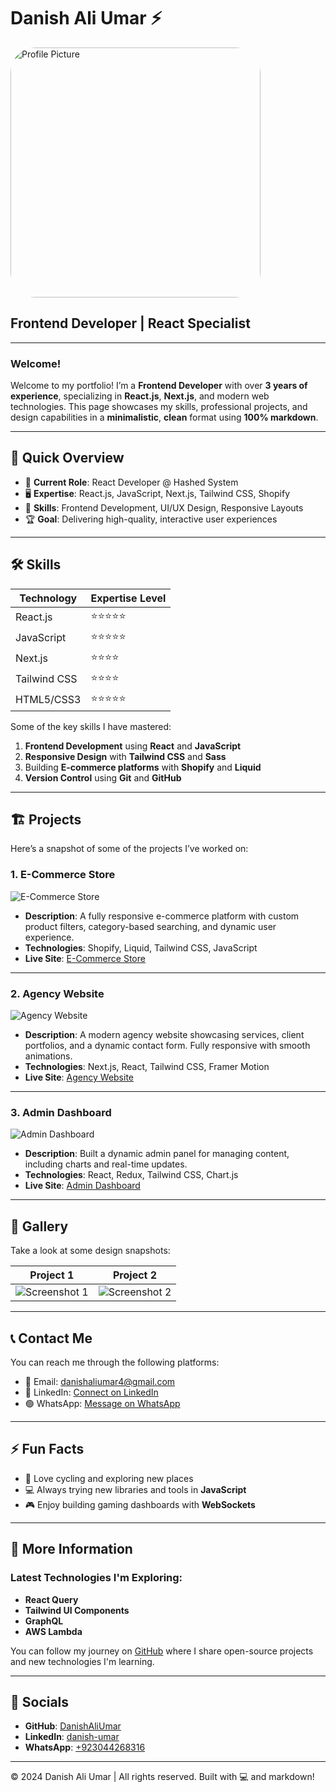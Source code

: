 # Danish Ali Umar ⚡ 

<img src="https://profile-images-eta.vercel.app/profileImage.jpg" alt="Profile Picture" style="width:400px; height:400px; border-radius:10%; object-fit:cover"/>

## Frontend Developer | React Specialist

---

### Welcome!

Welcome to my portfolio! I’m a **Frontend Developer** with over **3 years of experience**, specializing in **React.js**, **Next.js**, and modern web technologies. This page showcases my skills, professional projects, and design capabilities in a **minimalistic**, **clean** format using **100% markdown**.

---

## 🚀 Quick Overview

- 🔨 **Current Role**: React Developer @ Hashed System
- 🖥️ **Expertise**: React.js, JavaScript, Next.js, Tailwind CSS, Shopify
- 🎯 **Skills**: Frontend Development, UI/UX Design, Responsive Layouts
- 🏆 **Goal**: Delivering high-quality, interactive user experiences

---

## 🛠 Skills

| Technology | Expertise Level |
|------------|-----------------|
| React.js   | ⭐⭐⭐⭐⭐            |
| JavaScript | ⭐⭐⭐⭐⭐            |
| Next.js    | ⭐⭐⭐⭐             |
| Tailwind CSS | ⭐⭐⭐⭐           |
| HTML5/CSS3 | ⭐⭐⭐⭐⭐            |

Some of the key skills I have mastered:

1. **Frontend Development** using **React** and **JavaScript**
2. **Responsive Design** with **Tailwind CSS** and **Sass**
3. Building **E-commerce platforms** with **Shopify** and **Liquid**
4. **Version Control** using **Git** and **GitHub**

---

## 🏗 Projects

Here’s a snapshot of some of the projects I’ve worked on:

### 1. **E-Commerce Store**

![E-Commerce Store](https://profile-images-eta.vercel.app/portfoilo2.png)

- **Description**: A fully responsive e-commerce platform with custom product filters, category-based searching, and dynamic user experience.
- **Technologies**: Shopify, Liquid, Tailwind CSS, JavaScript
- **Live Site**: [E-Commerce Store](https://gift-grocery-app.vercel.app/)

---

### 2. **Agency Website**

![Agency Website](https://profile-images-eta.vercel.app/Portfolio1.png)

- **Description**: A modern agency website showcasing services, client portfolios, and a dynamic contact form. Fully responsive with smooth animations.
- **Technologies**: Next.js, React, Tailwind CSS, Framer Motion
- **Live Site**: [Agency Website](https://met-sol.vercel.app//)

---

### 3. **Admin Dashboard**

![Admin Dashboard](https://profile-images-eta.vercel.app/portfoilo4.png)

- **Description**: Built a dynamic admin panel for managing content, including charts and real-time updates.
- **Technologies**: React, Redux, Tailwind CSS, Chart.js
- **Live Site**: [Admin Dashboard](https://gift-grocery-app.vercel.app/login)

---

## 📸 Gallery

Take a look at some design snapshots:

| Project 1 | Project 2 |
|--------------|--------------|
| ![Screenshot 1](https://profile-images-eta.vercel.app/portfoilo3.png) | ![Screenshot 2](https://profile-images-eta.vercel.app/protfolio-5.png) |

---

## 📞 Contact Me

You can reach me through the following platforms:

- 📧 Email: [danishaliumar4@gmail.com](mailto:danishaliumar4@gmail.com)
- 💼 LinkedIn: [Connect on LinkedIn](https://linkedin.com/in/your-linkedin)
- 🟢 WhatsApp: [Message on WhatsApp](https://wa.me/923044268316)

---



## ⚡ Fun Facts

- 🚴 Love cycling and exploring new places
- 💻 Always trying new libraries and tools in **JavaScript**
- 🎮 Enjoy building gaming dashboards with **WebSockets**

---

## 📑 More Information

### Latest Technologies I'm Exploring:
- **React Query**
- **Tailwind UI Components**
- **GraphQL**
- **AWS Lambda**

You can follow my journey on [GitHub](https://github.com/DanishAliUmar) where I share open-source projects and new technologies I'm learning.

---

## 🔗 Socials

- **GitHub**: [DanishAliUmar](https://github.com/DanishAliUmar)
- **LinkedIn**: [danish-umar](https://linkedin.com/in/https://www.linkedin.com/in/danish-umar/)
- **WhatsApp**: [+923044268316](https://wa.me/923044268316)

---

© 2024 Danish Ali Umar | All rights reserved. Built with 💻 and markdown!
